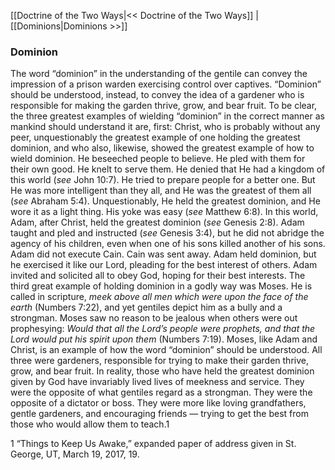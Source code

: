 [[Doctrine of the Two Ways|<< Doctrine of the Two Ways]]  |  [[Dominions|Dominions >>]]

### Dominion
The word “dominion” in the understanding of the gentile can convey the impression of a prison warden exercising control over captives. “Dominion” should be understood, instead, to convey the idea of a gardener who is responsible for making the garden thrive, grow, and bear fruit. To be clear, the three greatest examples of wielding “dominion” in the correct manner as mankind should understand it are, first: Christ, who is probably without any peer, unquestionably the greatest example of one holding the greatest dominion, and who also, likewise, showed the greatest example of how to wield dominion. He beseeched people to believe. He pled with them for their own good. He knelt to serve them. He denied that He had a kingdom of this world (*see* John 10:7). He tried to prepare people for a better one. But He was more intelligent than they all, and He was the greatest of them all (*see* Abraham 5:4). Unquestionably, He held the greatest dominion, and He wore it as a light thing. His yoke was easy (*see* Matthew 6:8). In this world, Adam, after Christ, held the greatest dominion (*see* Genesis 2:8). Adam taught and pled and instructed (*see* Genesis 3:4), but he did not abridge the agency of his children, even when one of his sons killed another of his sons. Adam did not execute Cain. Cain was sent away. Adam held dominion, but he exercised it like our Lord, pleading for the best interest of others. Adam invited and solicited all to obey God, hoping for their best interests. The third great example of holding dominion in a godly way was Moses. He is called in scripture, *meek above all men which were upon the face of the earth* (Numbers 7:22), and yet gentiles depict him as a bully and a strongman. Moses saw no reason to be jealous when others were out prophesying: *Would that all the Lord’s people were prophets, and that the Lord would put his spirit upon them* (Numbers 7:19). Moses, like Adam and Christ, is an example of how the word “dominion” should be understood. All three were gardeners, responsible for trying to make their garden thrive, grow, and bear fruit. In reality, those who have held the greatest dominion given by God have invariably lived lives of meekness and service. They were the opposite of what gentiles regard as a strongman. They were the opposite of a dictator or boss. They were more like loving grandfathers, gentle gardeners, and encouraging friends — trying to get the best from those who would allow them to teach.1



1 “Things to Keep Us Awake,” expanded paper of address given in St. George, UT, March 19, 2017, 19.